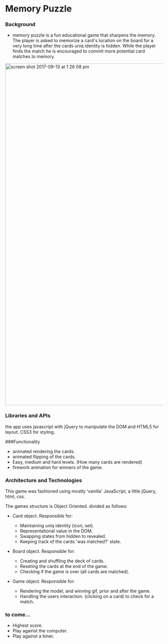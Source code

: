 

# Memory Puzzle

### Background

 - memory puzzle is a fun educational game that sharpens the memory. The player is asked to memorize a card's location on the board for a very long time after the cards uniq identity is hidden. While the player finds the match he is encouraged to commit more potential card matches to memory.

 <img width="1092" alt="screen shot 2017-09-13 at 1 26 08 pm" src="https://user-images.githubusercontent.com/20543351/30391436-523493a0-9887-11e7-95ce-04cd31cb0308.png">




### Libraries and APIs

the app uses javascript with jQuery to manipulate the DOM and HTML5 for layout. CSS3 for styling.


###Functionality

- animated rendering the cards.
- animated flipping of the cards.
- Easy, medium and hard levels. (How many cards are rendered)
- firework animation for winners of the game.  


### Architecture and Technologies

This game was fashioned using mostly 'vanilla' JavaScript, a little jQuery, html, css.

The games structure is Object Oriented. divided as follows:

- Card object. Responsible for:
  - Maintaining uniq identity (icon, set).
  - Representational value in the DOM.
  - Swapping states from hidden to revealed.
  - Keeping track of the cards 'was matched?' state.  

- Board object. Responsible for:
  - Creating and shuffling the deck of cards.
  - Reseting the cards at the end of the game.
  - Checking if the game is over (all cards are matched).

- Game object. Responsible for:
  - Rendering the model, and winning gif, prior and after the game.
  - Handling the users interaction. (clicking on a card) to check for a match.  



### to come...
  - Highest score.
  - Play against the computer.
  - Play against a timer. 
